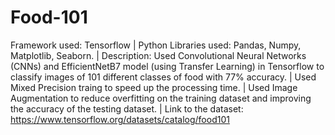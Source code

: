 # Food-101
Framework used: Tensorflow |
Python Libraries used: Pandas, Numpy, Matplotlib, Seaborn. |
Description: Used Convolutional Neural Networks (CNNs) and EfficientNetB7 model (using Transfer Learning) in Tensorflow to classify images of 101 different classes of food with 77% accuracy. |
Used Mixed Precision traing to speed up the processing time. |
Used Image Augmentation to reduce overfitting on the training dataset and improving the accuracy of the testing dataset. |
Link to the dataset: https://www.tensorflow.org/datasets/catalog/food101

